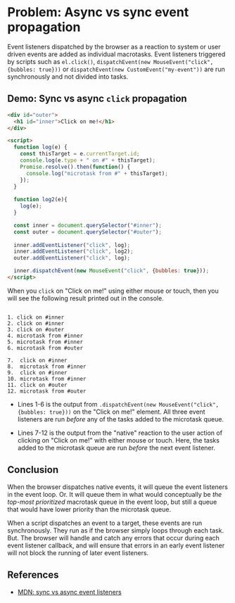 # Problem: Async vs sync event propagation

Event listeners dispatched by the browser as a reaction to system or user driven events are added as individual macrotasks. Event listeners triggered by scripts such as `el.click()`, `dispatchEvent(new MouseEvent("click", {bubbles: true}))` or `dispatchEvent(new CustomEvent("my-event"))` are run synchronously and not divided into tasks.

## Demo: Sync vs async `click` propagation   

```html
<div id="outer">
  <h1 id="inner">Click on me!</h1>
</div>

<script>
  function log(e) {
    const thisTarget = e.currentTarget.id;
    console.log(e.type + " on #" + thisTarget);
    Promise.resolve().then(function() {
      console.log("microtask from #" + thisTarget);
    });
  }
  
  function log2(e){
    log(e);
  }

  const inner = document.querySelector("#inner");
  const outer = document.querySelector("#outer");
  
  inner.addEventListener("click", log);
  inner.addEventListener("click", log2);
  outer.addEventListener("click", log);

  inner.dispatchEvent(new MouseEvent("click", {bubbles: true}));
</script>
```

When you `click` on "Click on me!" using either mouse or touch, then you will see the following result printed out in the console.

```

1. click on #inner
2. click on #inner
3. click on #outer
4. microtask from #inner
5. microtask from #inner
6. microtask from #outer

7.  click on #inner
8.  microtask from #inner
9.  click on #inner
10. microtask from #inner
11. click on #outer
12. microtask from #outer

``` 

 * Lines 1-6 is the output from `.dispatchEvent(new MouseEvent("click", {bubbles: true}))` on the "Click on me!" element. All three event listeners are run *before* any of the tasks added to the microtask queue.
 
 * Lines 7-12 is the output from the "native" reaction to the user action of clicking on "Click on me!" with either mouse or touch. Here, the tasks added to the microtask queue are run *before* the next event listener.
 
## Conclusion

When the browser dispatches native events, it will queue the event listeners in the event loop. Or. It will queue them in what would conceptually be *the top-most prioritized* macrotask queue in the event loop, but still a queue that would have lower priority than the microtask queue.

When a script dispatches an event to a target, these events are run synchronously. They run as if the browser simply loops through each task. But. The browser will handle and catch any errors that occur during each event listener callback, and will ensure that errors in an early event listener will not block the running of later event listeners.

## References

 * [MDN: sync vs async event listeners](https://developer.mozilla.org/en-US/docs/Web/API/EventTarget/dispatchEvent#Notes)